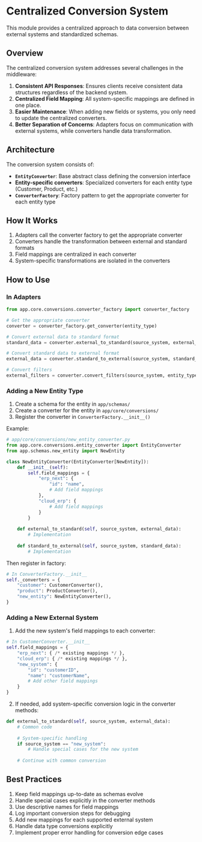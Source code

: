 # Centralized Conversion System

This module provides a centralized approach to data conversion between external systems and standardized schemas.

## Overview

The centralized conversion system addresses several challenges in the middleware:

1. **Consistent API Responses**: Ensures clients receive consistent data structures regardless of the backend system.
2. **Centralized Field Mapping**: All system-specific mappings are defined in one place.
3. **Easier Maintenance**: When adding new fields or systems, you only need to update the centralized converters.
4. **Better Separation of Concerns**: Adapters focus on communication with external systems, while converters handle data transformation.

## Architecture

The conversion system consists of:

- **`EntityConverter`**: Base abstract class defining the conversion interface
- **Entity-specific converters**: Specialized converters for each entity type (Customer, Product, etc.)
- **`ConverterFactory`**: Factory pattern to get the appropriate converter for each entity type

## How It Works

1. Adapters call the converter factory to get the appropriate converter
2. Converters handle the transformation between external and standard formats
3. Field mappings are centralized in each converter
4. System-specific transformations are isolated in the converters

## How to Use

### In Adapters

```python
from app.core.conversions.converter_factory import converter_factory

# Get the appropriate converter
converter = converter_factory.get_converter(entity_type)

# Convert external data to standard format
standard_data = converter.external_to_standard(source_system, external_data)

# Convert standard data to external format
external_data = converter.standard_to_external(source_system, standard_data)

# Convert filters
external_filters = converter.convert_filters(source_system, entity_type, standard_filters)
```

### Adding a New Entity Type

1. Create a schema for the entity in `app/schemas/`
2. Create a converter for the entity in `app/core/conversions/`
3. Register the converter in `ConverterFactory.__init__()`

Example:
```python
# app/core/conversions/new_entity_converter.py
from app.core.conversions.entity_converter import EntityConverter
from app.schemas.new_entity import NewEntity

class NewEntityConverter(EntityConverter[NewEntity]):
    def __init__(self):
        self.field_mappings = {
            "erp_next": {
                "id": "name",
                # Add field mappings
            },
            "cloud_erp": {
                # Add field mappings
            }
        }
    
    def external_to_standard(self, source_system, external_data):
        # Implementation
    
    def standard_to_external(self, source_system, standard_data):
        # Implementation
```

Then register in factory:
```python
# In ConverterFactory.__init__
self._converters = {
    "customer": CustomerConverter(),
    "product": ProductConverter(),
    "new_entity": NewEntityConverter(),
}
```

### Adding a New External System

1. Add the new system's field mappings to each converter:

```python
# In CustomerConverter.__init__
self.field_mappings = {
    "erp_next": { /* existing mappings */ },
    "cloud_erp": { /* existing mappings */ },
    "new_system": {
        "id": "customerID",
        "name": "customerName",
        # Add other field mappings
    }
}
```

2. If needed, add system-specific conversion logic in the converter methods:

```python
def external_to_standard(self, source_system, external_data):
    # Common code
    
    # System-specific handling
    if source_system == "new_system":
        # Handle special cases for the new system
    
    # Continue with common conversion
```

## Best Practices

1. Keep field mappings up-to-date as schemas evolve
2. Handle special cases explicitly in the converter methods
3. Use descriptive names for field mappings
4. Log important conversion steps for debugging
5. Add new mappings for each supported external system
6. Handle data type conversions explicitly
7. Implement proper error handling for conversion edge cases 